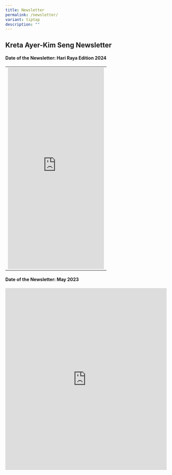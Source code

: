 ```yaml
---
title: Newsletter
permalink: /newsletter/
variant: tiptap
description: ""
---
```

<h2><strong>Kreta Ayer-Kim Seng Newsletter</strong></h2>
<h4><strong>Date of the Newsletter: Hari Raya Edition 2024</strong></h4>
<table style="minWidth: 25px">
<colgroup>
<col>
</colgroup>
<tbody>
<tr>
<td rowspan="1" colspan="1">
<div class="iframe-wrapper">
<iframe height="630" width="100%" allowfullscreen="true" frameborder="0" src="https://docs.google.com/presentation/d/e/2PACX-1vTpQ6yQW2fKXURQk7z0wcfuaKml622h_iNx8CGBsDNmPPCJ_xb8W4IeDwG0D3LCMx929zhbzdESRDLh/embed?start=true&amp;loop=true&amp;delayms=3000"></iframe>
</div>
</td>
</tr>
</tbody>
</table>
<h4><strong>Date of the Newsletter: May 2023</strong></h4>
<div class="iframe-wrapper">
<iframe height="569" width="100%" allowfullscreen="true" frameborder="0" src="https://docs.google.com/presentation/d/1CFuU9jLwT2I7gshWJVp2rHoWJluKJVW1GocQwNXgvmo/embed?start=true&amp;loop=true&amp;delayms=3000"></iframe>
</div>
<p></p>